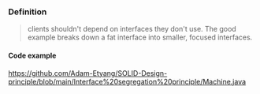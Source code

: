 ### Definition


> clients shouldn't depend on interfaces they don't use. The good example breaks down a fat interface into smaller, focused interfaces.

#### Code example

https://github.com/Adam-Etyang/SOLID-Design-principle/blob/main/Interface%20segregation%20principle/Machine.java
